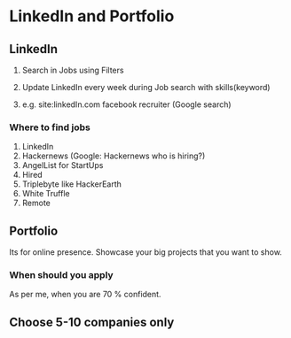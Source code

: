 # LinkedIn and Portfolio

## LinkedIn

1. Search in Jobs using Filters

2. Update LinkedIn every week during Job search with skills(keyword)

3. e.g. site:linkedIn.com facebook recruiter (Google search)

### Where to find jobs

1. LinkedIn
2. Hackernews (Google: Hackernews who is hiring?)
3. AngelList for StartUps
4. Hired
5. Triplebyte like HackerEarth
6. White Truffle
7. Remote

## Portfolio

Its for online presence.
Showcase your big projects that you want to show.

### When should you apply

As per me, when you are 70 % confident.

## Choose 5-10 companies only